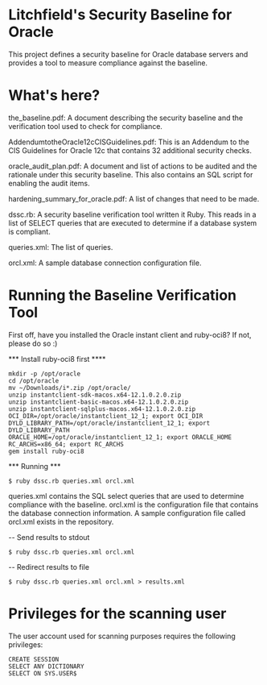 # Litchfield's Security Baseline for Oracle

This project defines a security baseline for Oracle database servers and provides a tool to measure compliance against the baseline.

# What's here?

the_baseline.pdf: A document describing the security baseline and the verification tool used to check for compliance.

AddendumtotheOracle12cCISGuidelines.pdf: This is an Addendum to the CIS Guidelines for Oracle 12c that contains 32 additional security checks.

oracle_audit_plan.pdf: A document and list of actions to be audited and the rationale under this security baseline. This also contains an SQL script for enabling the audit items.

hardening_summary_for_oracle.pdf: A list of changes that need to be made. 

dssc.rb: A security baseline verification tool written it Ruby. This reads in a list of SELECT queries that are executed to determine if a database system is compliant.

queries.xml: The list of queries.

orcl.xml: A sample database connection configuration file.


# Running the Baseline Verification Tool

First off, have you installed the Oracle instant client and ruby-oci8?
If not, please do so :)

*** Install ruby-oci8 first ****

```
mkdir -p /opt/oracle
cd /opt/oracle 
mv ~/Downloads/i*.zip /opt/oracle/
unzip instantclient-sdk-macos.x64-12.1.0.2.0.zip
unzip instantclient-basic-macos.x64-12.1.0.2.0.zip
unzip instantclient-sqlplus-macos.x64-12.1.0.2.0.zip
OCI_DIR=/opt/oracle/instantclient_12_1; export OCI_DIR
DYLD_LIBRARY_PATH=/opt/oracle/instantclient_12_1; export DYLD_LIBRARY_PATH
ORACLE_HOME=/opt/oracle/instantclient_12_1; export ORACLE_HOME
RC_ARCHS=x86_64; export RC_ARCHS
gem install ruby-oci8
```

*** Running ***

```$ ruby dssc.rb queries.xml orcl.xml```

queries.xml contains the SQL select queries that are used to determine compliance with the baseline.
orcl.xml is the configuration file that contains the database connection information. A sample configuration file called orcl.xml exists in the repository.


-- Send results to stdout 
```
$ ruby dssc.rb queries.xml orcl.xml
```

-- Redirect results to file 
```
$ ruby dssc.rb queries.xml orcl.xml > results.xml
```


# Privileges for the scanning user

The user account used for scanning purposes requires the following privileges:
```
CREATE SESSION
SELECT ANY DICTIONARY
SELECT ON SYS.USER$
```






